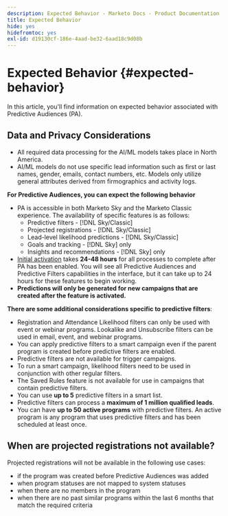 ```yaml
---
description: Expected Behavior - Marketo Docs - Product Documentation
title: Expected Behavior
hide: yes
hidefromtoc: yes
exl-id: d19130cf-186e-4aad-be32-6aad18c9d08b
---
```

# Expected Behavior {#expected-behavior}

In this article, you'll find information on expected behavior associated with Predictive Audiences (PA).

## Data and Privacy Considerations

* All required data processing for the AI/ML models takes place in North America.
* AI/ML models do not use specific lead information such as first or last names, gender, emails, contact numbers, etc. Models only utilize general attributes derived from firmographics and activity logs.

**For Predictive Audiences, you can expect the following behavior**

* PA is accessible in both Marketo Sky and the Marketo Classic experience. The availability of specific features is as follows:
  * Predictive filters - [!DNL Sky/Classic]
  * Projected registrations - [!DNL Sky/Classic]
  * Lead-level likelihood predictions - [!DNL Sky/Classic]
  * Goals and tracking - [!DNL Sky] only
  * Insights and recommendations - [!DNL Sky] only
* [Initial activation](/help/marketo/product-docs/marketo-sky/getting-started-with-predictive-audiences.md) takes **24-48 hours** for all processes to complete after PA has been enabled. You will see all Predictive Audiences and Predictive Filters capabilities in the interface, but it can take up to 24 hours for these features to begin working.
* **Predictions will only be generated for new campaigns that are created after the feature is activated.**

**There are some additional considerations specific to predictive filters**:

* Registration and Attendance Likelihood filters can only be used with event or webinar programs. Lookalike and Unsubscribe filters can be used in email, event, and webinar programs.
* You can apply predictive filters to a smart campaign even if the parent program is created before predictive filters are enabled.
* Predictive filters are not available for trigger campaigns.
* To run a smart campaign, likelihood filters need to be used in conjunction with other regular filters.
* The Saved Rules feature is not available for use in campaigns that contain predictive filters.
* You can use **up to 5** predictive filters in a smart list.
* Predictive filters can process a **maximum of 1 million qualified leads**.
* You can have **up to 50 active programs** with predictive filters. An active program is any program that uses predictive filters and has been scheduled at least once.

## When are projected registrations not available?

Projected registrations will not be available in the following use cases:

* if the program was created before Predictive Audiences was added
* when program statuses are not mapped to system statuses
* when there are no members in the program
* when there are no past similar programs within the last 6 months that match the required criteria
